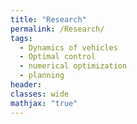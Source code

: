 ```yaml
---
title: "Research"
permalink: /Research/
tags: 
  - Dynamics of vehicles
  - Optimal control
  - numerical optimization
  - planning
header:
classes: wide
mathjax: "true"
---
```


